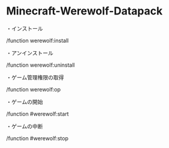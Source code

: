 # Minecraft-Werewolf-Datapack

・インストール

/function werewolf:install

・アンインストール

/function werewolf:uninstall

・ゲーム管理権限の取得

/function werewolf:op

・ゲームの開始

/function #werewolf:start

・ゲームの中断

/function #werewolf:stop
